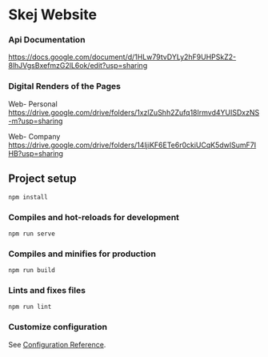 # Skej Website

### Api Documentation
https://docs.google.com/document/d/1HLw79tvDYLy2hF9UHPSkZ2-8lhJVgsBxefmzG2lL6ok/edit?usp=sharing


### Digital Renders of the Pages

Web- Personal
https://drive.google.com/drive/folders/1xzlZuShh2Zufq18Irmvd4YUISDxzNS-m?usp=sharing


Web- Company
https://drive.google.com/drive/folders/14IjiKF6ETe6r0ckiUCqK5dwISumF7IHB?usp=sharing

## Project setup
```
npm install
```

### Compiles and hot-reloads for development
```
npm run serve
```

### Compiles and minifies for production
```
npm run build
```

### Lints and fixes files
```
npm run lint
```

### Customize configuration
See [Configuration Reference](https://cli.vuejs.org/config/).

